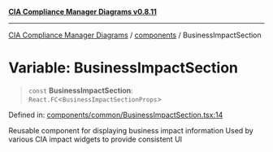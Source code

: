 [**CIA Compliance Manager Diagrams v0.8.11**](../../README.md)

***

[CIA Compliance Manager Diagrams](../../modules.md) / [components](../README.md) / BusinessImpactSection

# Variable: BusinessImpactSection

> `const` **BusinessImpactSection**: `React.FC`\<`BusinessImpactSectionProps`\>

Defined in: [components/common/BusinessImpactSection.tsx:14](https://github.com/Hack23/cia-compliance-manager/blob/d6eede30e4f01622fe18187e98b207e9a06a781f/src/components/common/BusinessImpactSection.tsx#L14)

Reusable component for displaying business impact information
Used by various CIA impact widgets to provide consistent UI
